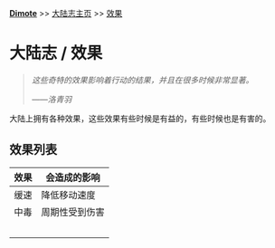 **[Dimote](https://dimote.top)** >> [大陆志主页](index.md) >> [效果](xiaoguo.md)

# 大陆志 / 效果

> *这些奇特的效果影响着行动的结果，并且在很多时候非常显著。*
>
> ——*洛青羽*

大陆上拥有各种效果，这些效果有些时候是有益的，有些时候也是有害的。

## 效果列表

| 效果 | 会造成的影响 |
| ---- | ---- |
| 缓速 | 降低移动速度 |
| 中毒 | 周期性受到伤害 |
|  |  |
|  |  |
|  |  |
|  |  |
|  |  |
